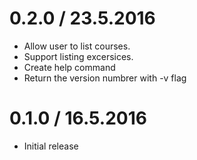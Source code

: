 0.2.0 / 23.5.2016
=================

 * Allow user to list courses.
 * Support listing excersices.
 * Create help command
 * Return the version numbrer with -v flag

0.1.0 / 16.5.2016
=================

 * Initial release
